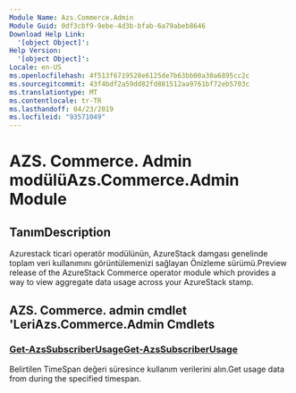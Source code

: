 ```yaml
---
Module Name: Azs.Commerce.Admin
Module Guid: 0df3cbf9-9ebe-4d3b-bfab-6a79abeb8646
Download Help Link:
  '[object Object]': 
Help Version:
  '[object Object]': 
Locale: en-US
ms.openlocfilehash: 4f513f6719528e6125de7b63bb00a30a6895cc2c
ms.sourcegitcommit: 43f4bdf2a59dd82fd881512aa9761bf72eb5703c
ms.translationtype: MT
ms.contentlocale: tr-TR
ms.lasthandoff: 04/23/2019
ms.locfileid: "93571049"
---
```

# <span data-ttu-id="f40e5-101">AZS. Commerce. Admin modülü</span><span class="sxs-lookup"><span data-stu-id="f40e5-101">Azs.Commerce.Admin Module</span></span>
## <span data-ttu-id="f40e5-102">Tanım</span><span class="sxs-lookup"><span data-stu-id="f40e5-102">Description</span></span>
<span data-ttu-id="f40e5-103">Azurestack ticari operatör modülünün, AzureStack damgası genelinde toplam veri kullanımını görüntülemenizi sağlayan Önizleme sürümü.</span><span class="sxs-lookup"><span data-stu-id="f40e5-103">Preview release of the AzureStack Commerce operator module which provides a way to view aggregate data usage across your AzureStack stamp.</span></span>

## <span data-ttu-id="f40e5-104">AZS. Commerce. admin cmdlet 'Leri</span><span class="sxs-lookup"><span data-stu-id="f40e5-104">Azs.Commerce.Admin Cmdlets</span></span>
### [<span data-ttu-id="f40e5-105">Get-AzsSubscriberUsage</span><span class="sxs-lookup"><span data-stu-id="f40e5-105">Get-AzsSubscriberUsage</span></span>](Get-AzsSubscriberUsage.md)
<span data-ttu-id="f40e5-106">Belirtilen TimeSpan değeri süresince kullanım verilerini alın.</span><span class="sxs-lookup"><span data-stu-id="f40e5-106">Get usage data from during the specified timespan.</span></span>

